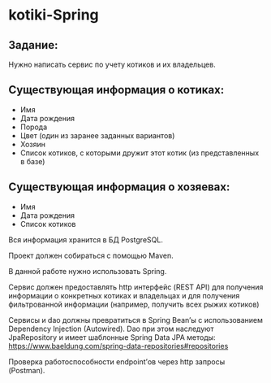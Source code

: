 # kotiki-Spring

## Задание: 
Нужно написать сервис по учету котиков и их владельцев.

Существующая информация о котиках:
---
- Имя
- Дата рождения
- Порода
- Цвет (один из заранее заданных вариантов)
- Хозяин
- Список котиков, с которыми дружит этот котик (из представленных в базе)

Существующая информация о хозяевах:
---
- Имя
- Дата рождения
- Список котиков

Вся информация хранится в БД PostgreSQL.

Проект должен собираться с помощью Maven.

В данной работе нужно использовать Spring. 

Сервис должен предоставлять http интерфейс (REST API) для получения информации о конкретных котиках и владельцах и для получения фильтрованной информации (например, получить всех рыжих котиков)

Сервисы и dao должны превратиться в Spring Bean’ы с использованием Dependency Injection (Autowired). Dao при этом наследуют JpaRepository и имеет шаблонные Spring Data JPA методы: https://www.baeldung.com/spring-data-repositories#repositories

Проверка работоспособности endpoint’ов через http запросы (Postman). 
